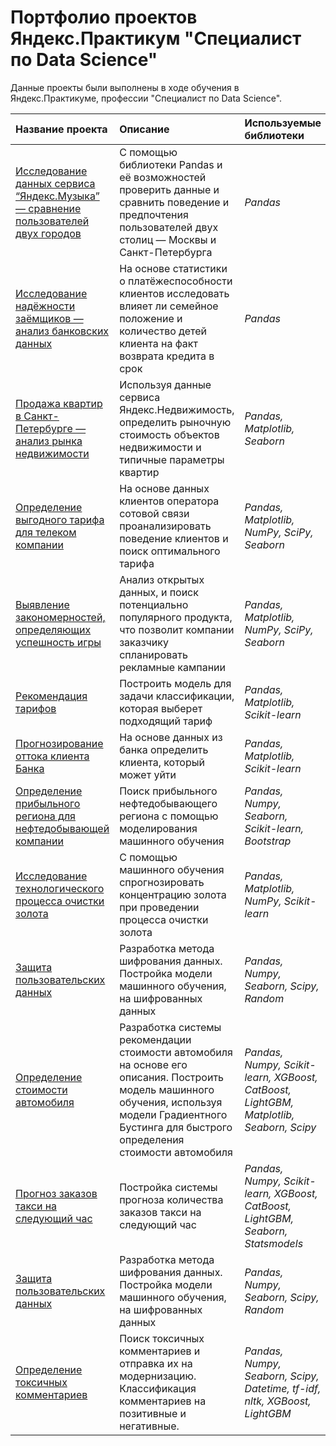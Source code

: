 # Портфолио проектов Яндекс.Практикум "Специалист по Data Science"


Данные проекты были выполнены в ходе обучения в Яндекс.Практикуме, профессии "Специалист по Data Science".

| Название проекта | Описание | Используемые библиотеки | 
| :---------------------- | :---------------------- | :---------------------- |
| [Исследование данных сервиса “Яндекс.Музыка” — сравнение пользователей двух городов](https://github.com/SirRizzer/Yandex_Practicum_DataScience/blob/main/%D0%A1%D1%80%D0%B0%D0%B2%D0%BD%D0%B5%D0%BD%D0%B8%D0%B5%20%D0%BF%D0%BE%D0%B2%D0%B5%D0%B4%D0%B5%D0%BD%D0%B8%D1%8F%20%D0%BF%D0%BE%D0%BB%D1%8C%D0%B7%D0%BE%D0%B2%D0%B0%D1%82%D0%B5%D0%BB%D0%B5%D0%B9/users_comparsion.ipynb) | С помощью библиотеки Pandas и её возможностей проверить данные и сравнить поведение и предпочтения пользователей двух столиц — Москвы и Санкт-Петербурга| *Pandas*|
| [Исследование надёжности заёмщиков — анализ банковских данных](https://github.com/SirRizzer/Yandex_Practicum_DataScience/blob/main/%D0%98%D1%81%D1%81%D0%BB%D0%B5%D0%B4%D0%BE%D0%B2%D0%B0%D0%BD%D0%B8%D0%B5%20%D0%BD%D0%B0%D0%B4%D1%91%D0%B6%D0%BD%D0%BE%D1%81%D1%82%D0%B8%20%D0%B7%D0%B0%D1%91%D0%BC%D1%89%D0%B8%D0%BA%D0%BE%D0%B2/bank_research.ipynb) | На основе статистики о платёжеспособности клиентов исследовать влияет ли семейное положение и количество детей клиента на факт возврата кредита в срок| *Pandas*|
| [Продажа квартир в Санкт-Петербурге — анализ рынка недвижимости](https://github.com/SirRizzer/Yandex_Practicum_DataScience/blob/main/%D0%98%D1%81%D1%81%D0%BB%D0%B5%D0%B4%D0%BE%D0%B2%D0%B0%D0%BD%D0%B8%D0%B5%20%D0%BE%D0%B1%D1%8A%D1%8F%D0%B2%D0%BB%D0%B5%D0%BD%D0%B8%D0%B9%20%D0%BE%20%D0%BF%D1%80%D0%BE%D0%B4%D0%B0%D0%B6%D0%B5%20%D0%BA%D0%B2%D0%B0%D1%80%D1%82%D0%B8%D1%80/flat_market_research.ipynb) | Используя данные сервиса Яндекс.Недвижимость, определить рыночную стоимость объектов недвижимости и типичные параметры квартир| *Pandas, Matplotlib, Seaborn*|
| [Определение выгодного тарифа для телеком компании](https://github.com/SirRizzer/Yandex_Practicum_DataScience/blob/main/%D0%9E%D0%BF%D1%80%D0%B5%D0%B4%D0%B5%D0%BB%D0%B5%D0%BD%D0%B8%D0%B5%20%D0%BF%D0%B5%D1%80%D1%81%D0%BF%D0%B5%D0%BA%D1%82%D0%B8%D0%B2%D0%BD%D0%BE%D0%B3%D0%BE%20%D1%82%D0%B0%D1%80%D0%B8%D1%84%D0%B0%20%D0%B4%D0%BB%D1%8F%20%D1%82%D0%B5%D0%BB%D0%B5%D0%BA%D0%BE%D0%BC-%D0%BA%D0%BE%D0%BC%D0%BF%D0%B0%D0%BD%D0%B8%D0%B8/optimal_tarrif.ipynb) | На основе данных клиентов оператора сотовой связи проанализировать поведение клиентов и поиск оптимального тарифа| *Pandas, Matplotlib, NumPy, SciPy, Seaborn*|
| [Выявление закономерностей, определяющих успешность игры](https://github.com/SirRizzer/Yandex_Practicum_DataScience/blob/main/%D0%9E%D0%BF%D1%80%D0%B5%D0%B4%D0%B5%D0%BB%D0%B5%D0%BD%D0%B8%D0%B5%20%D1%83%D1%81%D0%BF%D0%B5%D1%88%D0%BD%D0%BE%D1%81%D1%82%D0%B8%20%D0%B8%D0%B3%D1%80%D1%8B/game_research.ipynb) | Анализ открытых данных, и поиск потенциально популярного продукта, что позволит компании заказчику спланировать рекламные кампании| *Pandas, Matplotlib, NumPy, SciPy, Seaborn*|
| [Рекомендация тарифов](https://github.com/SirRizzer/Yandex_Practicum_DataScience/blob/main/%D0%A0%D0%B5%D0%BA%D0%BE%D0%BC%D0%B5%D0%BD%D0%B4%D0%B0%D1%86%D0%B8%D1%8F%20%D1%82%D0%B0%D1%80%D0%B8%D1%84%D0%BE%D0%B2/tariff_recommendation.ipynb) | Построить модель для задачи классификации, которая выберет подходящий тариф| *Pandas, Matplotlib, Scikit-learn*|
| [Прогнозирование оттока клиента Банка](https://github.com/SirRizzer/Yandex_Practicum_DataScience/blob/main/%D0%9F%D1%80%D0%BE%D0%B3%D0%BD%D0%BE%D0%B7%D0%B8%D1%80%D0%BE%D0%B2%D0%B0%D0%BD%D0%B8%D0%B5%20%D0%BE%D1%82%D1%82%D0%BE%D0%BA%D0%B0%20%D0%BA%D0%BB%D0%B8%D0%B5%D0%BD%D1%82%D0%B0%20%D0%91%D0%B0%D0%BD%D0%BA%D0%B0/bank_clients.ipynb) | На основе данных из банка определить клиента, который может уйти| *Pandas, Matplotlib, Scikit-learn*|
| [Определение прибыльного региона для нефтедобывающей компании](oil_extraction) | Поиск прибыльного нефтедобывающего региона с помощью моделирования машинного обучения | *Pandas, Numpy, Seaborn, Scikit-learn, Bootstrap* |
| [Исследование технологического процесса очистки золота](oil_extraction) | С помощью машинного обучения спрогнозировать концентрацию золота при проведении процесса очистки золота | *Pandas, Matplotlib, NumPy, Scikit-learn* |
| [Защита пользовательских данных](insurance) | Разработка метода шифрования данных. Постройка модели машинного обучения, на шифрованных данных | *Pandas, Numpy, Seaborn, Scipy, Random* |
| [Определение стоимости автомобиля](determining_car_price) | Разработка системы рекомендации стоимости автомобиля на основе его описания. Построить модель машинного обучения, используя модели Градиентного Бустинга для быстрого определения стоимости автомобиля | *Pandas, Numpy, Scikit-learn, XGBoost, CatBoost, LightGBM, Matplotlib, Seaborn, Scipy* |
| [Прогноз заказов такси на следующий час](taxi_orders) | Постройка системы прогноза количества заказов такси на следующий час | *Pandas, Numpy, Scikit-learn, XGBoost, CatBoost, LightGBM, Seaborn, Statsmodels* |
| [Защита пользовательских данных](insurance) | Разработка метода шифрования данных. Постройка модели машинного обучения, на шифрованных данных | *Pandas, Numpy, Seaborn, Scipy, Random* |
| [Определение токсичных комментариев](nlp_toxic_comments) | Поиск токсичных комментариев и отправка их на модернизацию. Классификация комментариев на позитивные и негативные. | *Pandas, Numpy, Seaborn, Scipy, Datetime, tf-idf, nltk, XGBoost, LightGBM* | 
